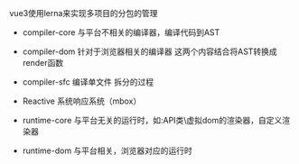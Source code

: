 vue3使用lerna来实现多项目的分包的管理
* compiler-core 与平台不相关的编译器，编译代码到AST
* compiler-dom 针对于浏览器相关的编译器
这两个内容结合将AST转换成render函数

* compiler-sfc 编译单文件 拆分的过程
* Reactive 系统响应系统（mbox）
* runtime-core 与平台无关的运行时，如:API类\虚拟dom的渲染器，自定义渲染器
* runtime-dom 与平台相关，浏览器对应的运行时

